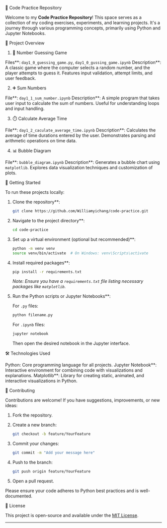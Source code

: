 
🧠 Code Practice Repository

Welcome to my **Code Practice Repository**! This space serves as a collection of my coding exercises, experiments, and learning projects. It's a journey through various programming concepts, primarily using Python and Jupyter Notebooks.

📂 Project Overview

1. 🎯 Number Guessing Game

Files**: `day1_0_guessing_game.py`, `day1_0_gussing_game.ipynb`
Description**: A classic game where the computer selects a random number, and the player attempts to guess it. Features input validation, attempt limits, and user feedback.

2. ➕ Sum Numbers

File**: `day1_1_sum_number.ipynb`
Description**: A simple program that takes user input to calculate the sum of numbers. Useful for understanding loops and input handling.

3. ⏱️ Calculate Average Time

File**: `day1_2_caculate_average_time.ipynb`
Description**: Calculates the average of time durations entered by the user. Demonstrates parsing and arithmetic operations on time data.

4. 📊 Bubble Diagram

File**: `bubble_diagram.ipynb`
Description**: Generates a bubble chart using `matplotlib`. Explores data visualization techniques and customization of plots.

🚀 Getting Started

To run these projects locally:

1. Clone the repository**:

   ```bash
   git clone https://github.com/Williamyichang/code-practice.git
   ```

2. Navigate to the project directory**:

   ```bash
   cd code-practice
   ```

3. Set up a virtual environment (optional but recommended)**:

   ```bash
   python -m venv venv
   source venv/bin/activate  # On Windows: venv\Scripts\activate
   ```

4. Install required packages**:

   ```bash
   pip install -r requirements.txt
   ```

   *Note: Ensure you have a `requirements.txt` file listing necessary packages like `matplotlib`.*

5. Run the Python scripts or Jupyter Notebooks**:

   For `.py` files:

     ```bash
     python filename.py
     ```
   For `.ipynb` files:

     ```bash
     jupyter notebook
     ```

     Then open the desired notebook in the Jupyter interface.

🛠️ Technologies Used

Python: Core programming language for all projects.
Jupyter Notebook**: Interactive environment for combining code with visualizations and explanations.
Matplotlib**: Library for creating static, animated, and interactive visualizations in Python.

🤝 Contributing

Contributions are welcome! If you have suggestions, improvements, or new ideas:

1. Fork the repository.
2. Create a new branch:

   ```bash
   git checkout -b feature/YourFeature
   ```
3. Commit your changes:

   ```bash
   git commit -m "Add your message here"
   ```
4. Push to the branch:

   ```bash
   git push origin feature/YourFeature
   ```
5. Open a pull request.

Please ensure your code adheres to Python best practices and is well-documented.

📄 License

This project is open-source and available under the [MIT License](LICENSE).

---


